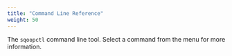 ```yaml
---
title: "Command Line Reference"
weight: 50
---
```

The `sqoopctl` command line tool. Select a command from the menu for more information. 

